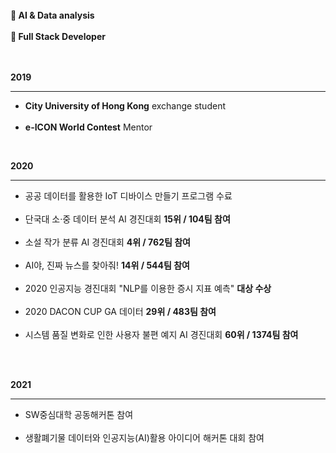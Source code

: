 <!--
**allan02/allan02** is a ✨ _special_ ✨ repository because its `README.md` (this file) appears on your GitHub profile.

Here are some ideas to get you started:

- 🔭 I’m currently working on ...
- 🌱 I’m currently learning ...
- 👯 I’m looking to collaborate on ...
- 🤔 I’m looking for help with ...
- 💬 Ask me about ...
- 📫 How to reach me: ...
- 😄 Pronouns: ...
- ⚡ Fun fact: ...
-->  
<br>
<strong>🌱 AI & Data analysis</strong><br><br>
<strong>🌱 Full Stack Developer</strong><br><br><br>

<strong>2019</strong><hr/>
<ul>
  <li><strong>City University of Hong Kong</strong> exchange student</li><br>
  <li><strong>e-ICON World Contest</strong> Mentor</li>
</ul><br>

<strong>2020</strong><hr/>
<ul>
  <li>공공 데이터를 활용한 IoT 디바이스 만들기 프로그램 수료</li><br>
  <li>단국대 소·중 데이터 분석 AI 경진대회 <strong>15위 / 104팀 참여</strong></li><br>
  <li>소설 작가 분류 AI 경진대회 <strong>4위 / 762팀 참여</strong></li><br>
  <li>AI야, 진짜 뉴스를 찾아줘! <strong>14위 / 544팀 참여</strong></li><br>
  <li>2020 인공지능 경진대회 "NLP를 이용한 증시 지표 예측" <strong>대상 수상</strong></li><br>
  <li>2020 DACON CUP GA 데이터 <strong>29위 / 483팀 참여</strong></li><br>
  <li>시스템 품질 변화로 인한 사용자 불편 예지 AI 경진대회 <strong>60위 / 1374팀 참여</strong></li><br>
</ul><br>

<strong>2021</strong><hr/>
<ul>
  <li>SW중심대학 공동해커톤 참여</li><br>
  <li>생활폐기물 데이터와 인공지능(AI)활용 아이디어 해커톤 대회 참여</li>
</ul>

